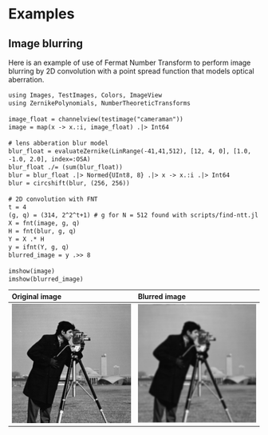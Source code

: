# Examples

## Image blurring

Here is an example of use of Fermat Number Transform to perform image
blurring by 2D convolution with a point spread function that models optical
aberration.

``` {.sourceCode .julia}
using Images, TestImages, Colors, ImageView
using ZernikePolynomials, NumberTheoreticTransforms

image_float = channelview(testimage("cameraman"))
image = map(x -> x.:i, image_float) .|> Int64

# lens abberation blur model
blur_float = evaluateZernike(LinRange(-41,41,512), [12, 4, 0], [1.0, -1.0, 2.0], index=:OSA)
blur_float ./= (sum(blur_float))
blur = blur_float .|> Normed{UInt8, 8} .|> x -> x.:i .|> Int64
blur = circshift(blur, (256, 256))

# 2D convolution with FNT
t = 4
(g, q) = (314, 2^2^t+1) # g for N = 512 found with scripts/find-ntt.jl
X = fnt(image, g, q)
H = fnt(blur, g, q)
Y = X .* H
y = ifnt(Y, g, q)
blurred_image = y .>> 8

imshow(image)
imshow(blurred_image)
```

| Original image                     | Blurred image                    |
| :--------------------------------- | :------------------------------- |
| ![](fnt/original.jpg)             | ![](fnt/blurred_fnt.jpg)            |

